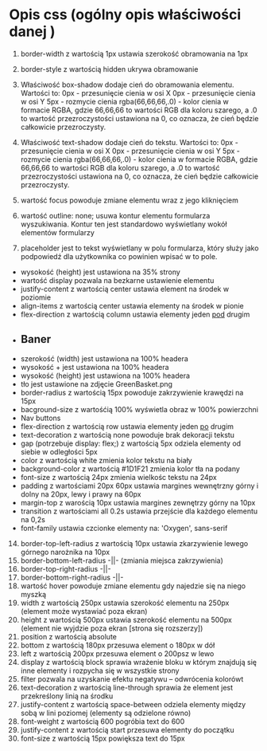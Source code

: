 # Opis css (ogólny opis właściwości danej )
1. border-width z wartością 1px ustawia szerokość obramowania na 1px
2. border-style z wartością hidden ukrywa obramowanie
3. Właściwość box-shadow dodaje cień do obramowania elementu. Wartości to:
0px - przesunięcie cienia w osi X
0px - przesunięcie cienia w osi Y
5px - rozmycie cienia
rgba(66,66,66,.0) - kolor cienia w formacie RGBA, gdzie 66,66,66 to wartości RGB dla koloru szarego, a .0 to wartość przezroczystości ustawiona na 0, co oznacza, że cień będzie całkowicie przezroczysty.
4. Właściwość text-shadow dodaje cień do tekstu. Wartości to:
0px - przesunięcie cienia w osi X
0px - przesunięcie cienia w osi Y
5px - rozmycie cienia
rgba(66,66,66,.0) - kolor cienia w formacie RGBA, gdzie 66,66,66 to wartości RGB dla koloru szarego, a .0 to wartość przezroczystości ustawiona na 0, co oznacza, że cień będzie całkowicie przezroczysty.

1. wartość focus powoduje zmiane elementu wraz z jego kliknięciem
2. wartość outline: none; usuwa kontur elementu formularza wyszukiwania. Kontur ten jest standardowo wyświetlany wokół elementów formularzy

1. placeholder jest to tekst wyświetlany w polu formularza, który służy jako podpowiedź dla użytkownika co powinien wpisać w to pole.

- wysokość (height) jest ustawiona na 35% strony
- wartość display pozwala na bezkarne ustawienie elementu
- justify-content z wartością center ustawia element na środek w poziomie
- align-items z wartością center ustawia elementy na środek w pionie
- flex-direction z wartością column ustawia elementy jeden <u>pod</u> drugim
- ## Baner
- szerokość (width) jest ustawiona na 100% headera
-  wysokość + jest ustawiona na 100% headera
-  wysokość (height) jest ustawiona na 100% headera
- tło jest ustawione na zdjęcie GreenBasket.png
- border-radius z wartością 15px powoduje zakrzywienie krawędzi na 15px
- bacground-size z wartośćią 100% wyświetla obraz w 100% powierzchni
- Nav buttons
- flex-direction z wartością row ustawia elementy jeden <u>po</u> drugim
- text-decoration z wartością none powoduje brak dekoracji tekstu
- gap (potrzebuje display: flex;) z wartością 5px odziela elementy od siebie w odległości 5px
- color z wartością white zmienia kolor tekstu na biały
- background-color z wartością  #1D1F21 zmienia kolor tła na podany
- font-size z wartością 24px zmienia wielkośc tekstu na 24px
- padding z wartościami 20px 60px ustawia margines wewnętrzny górny i dolny na 20px, lewy i prawy  na 60px
- margin-top z warością 10px ustawia margines zewnętrzy górny na 10px
- transition z wartościami all 0.2s ustawia przejście dla każdego elementu na 0,2s
- font-family ustawia czcionke elementy na: 'Oxygen', sans-serif
14. border-top-left-radius z wartością 10px ustawia zkarzywienie lewego górnego narożnika na 10px
15. border-bottom-left-radius -||- (zmiania miejsca zakrzywienia)
16. border-top-right-radius -||-
17. border-bottom-right-radius -||-
1. wartość hover powoduje zmiane elementu gdy najedzie się na niego myszką
3. width z wartością 250px ustawia szerokość elementu na 250px (element może wystawiać poza ekran)
4. height z wartością 500px ustawia szerokość elementu na 500px (element nie wyjdzie poza ekran [strona się rozszerzy])
5. position z wartością absolute 
6. bottom z wartością 180px przesuwa element o 180px w dół
7. left z wartością 200px przesuwa element o 200psz w lewo
1. display z wartością block sprawia wrażenie bloku w którym znajdują się inne elementy i rozpycha się w wszystkie strony
2.  filter pozwala na uzyskanie efektu negatywu – odwrócenia kolorówt
3.  text-decoration z wartością line-through sprawia że element jest przekreślony linią na środku
4.  justify-content z wartością space-between odziela elementy między sobą w lini poziomej (elementy są odzielone równo)
5.  font-weight z wartością 600 pogróbia text do 600
6.  justify-content z wartością start przesuwa elementy do początku
7.  font-size z wartością 15px powiększa text do 15px
